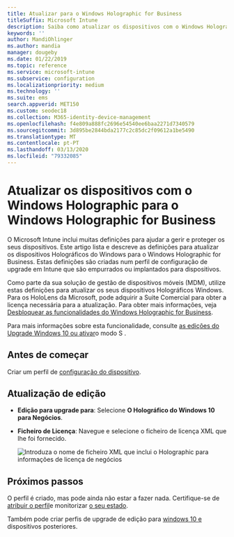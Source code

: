 ```yaml
---
title: Atualizar para o Windows Holographic for Business
titleSuffix: Microsoft Intune
description: Saiba como atualizar os dispositivos com o Windows Holographic para o Windows Holographic for Business
keywords: ''
author: MandiOhlinger
ms.author: mandia
manager: dougeby
ms.date: 01/22/2019
ms.topic: reference
ms.service: microsoft-intune
ms.subservice: configuration
ms.localizationpriority: medium
ms.technology: ''
ms.suite: ems
search.appverid: MET150
ms.custom: seodec18
ms.collection: M365-identity-device-management
ms.openlocfilehash: f4e809a888fc2696e54540ee6baa2271d7340579
ms.sourcegitcommit: 3d895be2844bda2177c2c85dc2f09612a1be5490
ms.translationtype: MT
ms.contentlocale: pt-PT
ms.lasthandoff: 03/13/2020
ms.locfileid: "79332085"
---
```

# <a name="upgrade-devices-running-windows-holographic-to-windows-holographic-for-business"></a>Atualizar os dispositivos com o Windows Holographic para o Windows Holographic for Business

O Microsoft Intune inclui muitas definições para ajudar a gerir e proteger os seus dispositivos. Este artigo lista e descreve as definições para atualizar os dispositivos Holográficos do Windows para o Windows Holographic for Business. Estas definições são criadas num perfil de configuração de upgrade em Intune que são empurrados ou implantados para dispositivos.

Como parte da sua solução de gestão de dispositivos móveis (MDM), utilize estas definições para atualizar os seus dispositivos Holográficos Windows. Para os HoloLens da Microsoft, pode adquirir a Suite Comercial para obter a licença necessária para a atualização. Para obter mais informações, veja [Desbloquear as funcionalidades do Windows Holographic for Business](https://docs.microsoft.com/hololens/hololens1-upgrade-enterprise).

Para mais informações sobre esta funcionalidade, consulte [as edições do Upgrade Windows 10 ou ativar](edition-upgrade-configure-windows-10.md)o modo S .

## <a name="before-you-begin"></a>Antes de começar

Criar um perfil de [configuração do dispositivo](edition-upgrade-configure-windows-10.md#create-the-profile).

## <a name="edition-upgrade"></a>Atualização de edição

- **Edição para upgrade para**: Selecione **O Holográfico do Windows 10 para Negócios**.
- **Ficheiro de Licença**: Navegue e selecione o ficheiro de licença XML que lhe foi fornecido.

  ![Introduza o nome de ficheiro XML que inclui o Holographic para informações de licença de negócios](./media/holographic-upgrade/Holographic-edition-upgrade.png)
 
## <a name="next-steps"></a>Próximos passos

O perfil é criado, mas pode ainda não estar a fazer nada. Certifique-se de [atribuir o perfil](device-profile-assign.md)e monitorizar [o seu estado](device-profile-monitor.md).

Também pode criar perfis de upgrade de edição para [windows 10 e](edition-upgrade-windows-settings.md) dispositivos posteriores.
